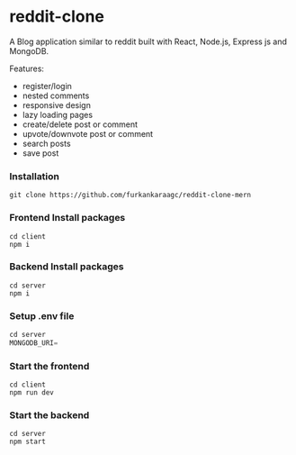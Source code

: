 # reddit-clone
A Blog application similar to reddit built with React, Node.js, Express js and MongoDB.


Features:

- register/login
- nested comments
- responsive design
- lazy loading pages
- create/delete post or comment
- upvote/downvote post or comment
- search posts
- save post

### Installation

```shell
git clone https://github.com/furkankaraagc/reddit-clone-mern
```

### Frontend Install packages
 
```shell
cd client
npm i
```
### Backend Install packages
 
```shell
cd server
npm i
```

### Setup .env file


```js
cd server
MONGODB_URI=
```


### Start the frontend

```shell
cd client
npm run dev
```
### Start the backend

```shell
cd server
npm start
```
